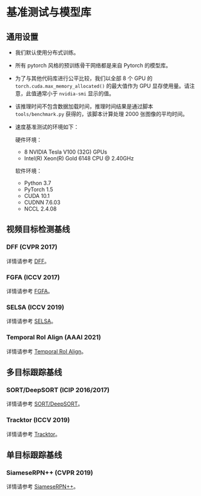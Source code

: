 # 基准测试与模型库

## 通用设置

- 我们默认使用分布式训练。
- 所有 pytorch 风格的预训练骨干网络都是来自 Pytorch 的模型库。
- 为了与其他代码库进行公平比较，我们以全部 8 个 GPU 的 `torch.cuda.max_memory_allocated()` 的最大值作为 GPU 显存使用量。请注意，此值通常小于 `nvidia-smi` 显示的值。
- 该推理时间不包含数据加载时间，推理时间结果是通过脚本 `tools/benchmark.py` 获得的，该脚本计算处理 2000 张图像的平均时间。
- 速度基准测试的环境如下：

    硬件环境：
    - 8 NVIDIA Tesla V100 (32G) GPUs
    - Intel(R) Xeon(R) Gold 6148 CPU @ 2.40GHz

    软件环境：
    - Python 3.7
    - PyTorch 1.5
    - CUDA 10.1
    - CUDNN 7.6.03
    - NCCL 2.4.08

## 视频目标检测基线

### DFF (CVPR 2017)

详情请参考 [DFF](../configs/vid/dff/README.md)。

### FGFA (ICCV 2017)

详情请参考 [FGFA](../configs/vid/fgfa/README.md)。

### SELSA (ICCV 2019)

详情请参考 [SELSA](../configs/vid/selsa/README.md)。

### Temporal RoI Align (AAAI 2021)

详情请参考 [Temporal RoI Align](https://github.com/open-mmlab/mmtracking/blob/master/configs/vid/temporal_roi_align)。

## 多目标跟踪基线

### SORT/DeepSORT (ICIP 2016/2017)

详情请参考 [SORT/DeepSORT](../configs/mot/deepsort/README.md)。

### Tracktor (ICCV 2019)

详情请参考 [Tracktor](../configs/mot/tracktor/README.md)。

## 单目标跟踪基线

### SiameseRPN++ (CVPR 2019)

详情请参考 [SiameseRPN++](../configs/sot/siamese_rpn/README.md)。
